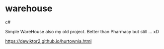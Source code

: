 # warehouse
c#

Simple WareHouse also my old project. Better than Pharmacy but still ... xD

https://dewiktor2.github.io/hurtownia.html
